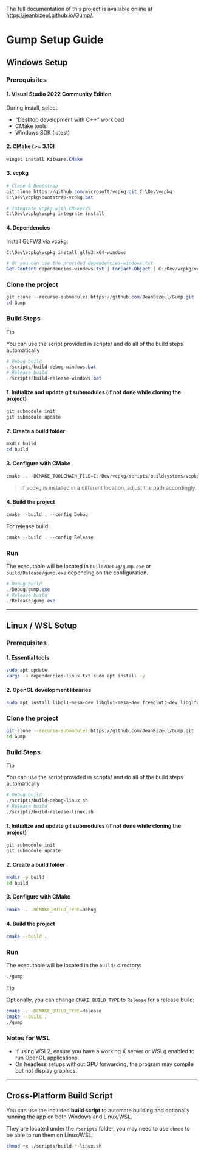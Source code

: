 The full documentation of this project is available online at https://jeanbizeul.github.io/Gump/.

# Gump Setup Guide

## Windows Setup

### Prerequisites

#### 1. Visual Studio 2022 Community Edition
During install, select:
- “Desktop development with C++” workload
- CMake tools
- Windows SDK (latest)

#### 2. CMake (>= 3.16)
```powershell
winget install Kitware.CMake
```

#### 3. vcpkg

```powershell
# Clone & Bootstrap
git clone https://github.com/microsoft/vcpkg.git C:\Dev\vcpkg
C:\Dev\vcpkg\bootstrap-vcpkg.bat

# Integrate vcpkg with CMake/VS
C:\Dev\vcpkg\vcpkg integrate install
```

#### 4. Dependencies

Install GLFW3 via vcpkg:

```powershell
C:\Dev\vcpkg\vcpkg install glfw3:x64-windows

# Or you can use the provided dependencies-windows.txt
Get-Content dependencies-windows.txt | ForEach-Object { C:/Dev/vcpkg/vcpkg.exe install $_ }
```

### Clone the project

```powershell
git clone --recurse-submodules https://github.com/JeanBizeul/Gump.git
cd Gump
```

### Build Steps

> [!TIP]
> You can use the script provided in scripts/ and do all of the build steps automatically
> ```powershell
> # Debug build
> ./scripts/build-debug-windows.bat
> # Release build
> ./scripts/build-release-windows.bat
> ```

#### 1. Initialize and update git submodules (if not done while cloning the project)
```powershell
git submodule init
git submodule update
```

#### 2. Create a build folder

```powershell
mkdir build
cd build
```

#### 3. Configure with CMake

```powershell
cmake .. -DCMAKE_TOOLCHAIN_FILE=C:/Dev/vcpkg/scripts/buildsystems/vcpkg.cmake
```

> If vcpkg is installed in a different location, adjust the path accordingly.

#### 4. Build the project

```powershell
cmake --build . --config Debug
```

For release build:

```powershell
cmake --build . --config Release
```

### Run

The executable will be located in `build/Debug/gump.exe` or `build/Release/gump.exe` depending on the configuration.

```powershell
# Debug build
./Debug/gump.exe
# Release build
./Release/gump.exe
```

---

## Linux / WSL Setup

### Prerequisites

#### 1. Essential tools

```bash
sudo apt update
xargs -a dependencies-linux.txt sudo apt install -y
```

#### 2. OpenGL development libraries

```bash
sudo apt install libgl1-mesa-dev libglu1-mesa-dev freeglut3-dev libglfw3-dev
```

### Clone the project

```bash
git clone --recurse-submodules https://github.com/JeanBizeul/Gump.git
cd Gump
```

### Build Steps

> [!TIP]
> You can use the script provided in scripts/ and do all of the build steps automatically
> ```bash
> # Debug build
> ./scripts/build-debug-linux.sh
> # Release build
> ./scripts/build-release-linux.sh
> ```

#### 1. Initialize and update git submodules (if not done while cloning the project)
```powershell
git submodule init
git submodule update
```

#### 2. Create a build folder

```bash
mkdir -p build
cd build
```

#### 3. Configure with CMake

```bash
cmake .. -DCMAKE_BUILD_TYPE=Debug
```

#### 4. Build the project

```bash
cmake --build .
```

### Run

The executable will be located in the `build/` directory:

```bash
./gump
```

> [!TIP]
> Optionally, you can change `CMAKE_BUILD_TYPE` to `Release` for a release build:
>
> ```bash
> cmake .. -DCMAKE_BUILD_TYPE=Release
> cmake --build .
> ./gump
> ```

### Notes for WSL

* If using WSL2, ensure you have a working X server or WSLg enabled to run OpenGL applications.
* On headless setups without GPU forwarding, the program may compile but not display graphics.

---

## Cross-Platform Build Script

You can use the included **build script** to automate building and optionally running the app on both Windows and Linux/WSL.

They are located under the `/scripts` folder, you may need to use `chmod` to be able to run them on Linux/WSL:

```bash
chmod +x ./scripts/build-*-linux.sh
```
